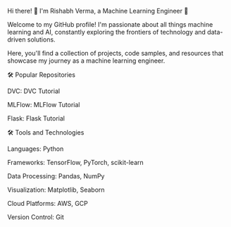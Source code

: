 Hi there! 👋 I'm Rishabh Verma, a Machine Learning Engineer 🤖

Welcome to my GitHub profile! I'm passionate about all things machine learning and AI, constantly exploring the frontiers of technology and data-driven solutions.

Here, you'll find a collection of projects, code samples, and resources that showcase my journey as a machine learning engineer.


🛠️ Popular Repositories

DVC: DVC Tutorial

MLFlow: MLFlow Tutorial

Flask: Flask Tutorial


🛠️ Tools and Technologies

Languages: Python

Frameworks: TensorFlow, PyTorch, scikit-learn

Data Processing: Pandas, NumPy

Visualization: Matplotlib, Seaborn

Cloud Platforms: AWS, GCP

Version Control: Git

